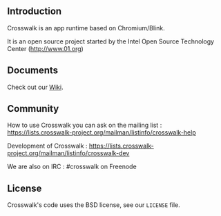 ## Introduction
Crosswalk is an app runtime based on Chromium/Blink.

It is an open source project started by the Intel Open Source Technology Center
(http://www.01.org)

## Documents

Check out our [Wiki](wiki).

## Community

How to use Crosswalk you can ask on the mailing list : https://lists.crosswalk-project.org/mailman/listinfo/crosswalk-help

Development of Crosswalk : https://lists.crosswalk-project.org/mailman/listinfo/crosswalk-dev

We are also on IRC : #crosswalk on Freenode

## License

Crosswalk's code uses the BSD license, see our `LICENSE` file.
